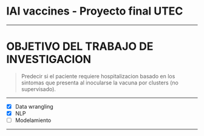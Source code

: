 # IAI vaccines - **Proyecto final UTEC**

---

# **OBJETIVO DEL TRABAJO DE INVESTIGACION**

> Predecir si el paciente requiere hospitalizacion basado en los sintomas que presenta al inocularse la vacuna por clusters (no supervisado).

---

- [x] Data wrangling
- [x] NLP
- [ ] Modelamiento

---
 
